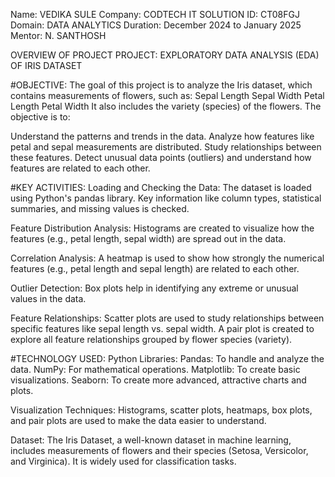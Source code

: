 Name: VEDIKA SULE
Company: CODTECH IT SOLUTION
ID: CT08FGJ
Domain: DATA ANALYTICS
Duration: December 2024 to January 2025
Mentor: N. SANTHOSH

OVERVIEW OF PROJECT
PROJECT: EXPLORATORY DATA ANALYSIS (EDA) OF IRIS DATASET

#OBJECTIVE:
The goal of this project is to analyze the Iris dataset, which contains measurements of flowers, such as:
Sepal Length
Sepal Width
Petal Length
Petal Width
It also includes the variety (species) of the flowers. The objective is to:

Understand the patterns and trends in the data.
Analyze how features like petal and sepal measurements are distributed.
Study relationships between these features.
Detect unusual data points (outliers) and understand how features are related to each other.

#KEY ACTIVITIES:
Loading and Checking the Data:
The dataset is loaded using Python's pandas library.
Key information like column types, statistical summaries, and missing values is checked.

Feature Distribution Analysis:
Histograms are created to visualize how the features (e.g., petal length, sepal width) are spread out in the data.

Correlation Analysis:
A heatmap is used to show how strongly the numerical features (e.g., petal length and sepal length) are related to each other.

Outlier Detection:
Box plots help in identifying any extreme or unusual values in the data.

Feature Relationships:
Scatter plots are used to study relationships between specific features like sepal length vs. sepal width.
A pair plot is created to explore all feature relationships grouped by flower species (variety).

#TECHNOLOGY USED:
Python Libraries:
Pandas: To handle and analyze the data.
NumPy: For mathematical operations.
Matplotlib: To create basic visualizations.
Seaborn: To create more advanced, attractive charts and plots.
 
Visualization Techniques:
Histograms, scatter plots, heatmaps, box plots, and pair plots are used to make the data easier to understand.

Dataset:
The Iris Dataset, a well-known dataset in machine learning, includes measurements of flowers and their species (Setosa, Versicolor, and Virginica). It is widely used for classification tasks.
